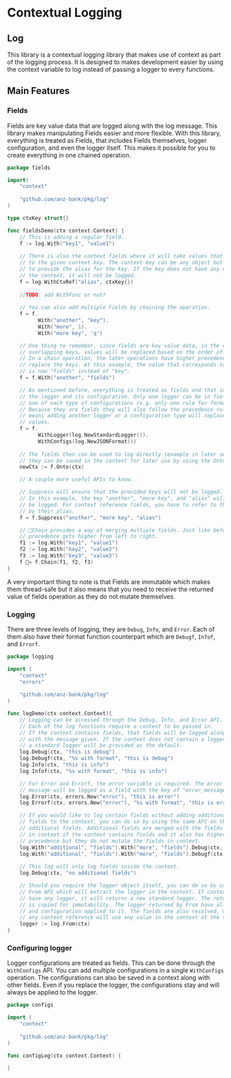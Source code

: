 # Contextual Logging

## Log
This library is a contextual logging library that makes use of context as part of the logging process. It is designed to makes development easier by using the context variable to log instead of passing a logger to every functions.

## Main Features
### Fields
Fields are key value data that are logged along with the log message. This library makes manipulating Fields easier and more flexible. With this library, everything is treated as Fields, that includes Fields themselves, logger configuration, and even the logger itself. This makes it possible for you to create everything in one chained operation.

```go
package fields

import(
    "context"
    
    "github.com/anz-bank/pkg/log"
)

type ctxKey struct{}

func fieldsDemo(ctx context.Context) {
    // This is adding a regular field.
    f := log.With("key1", "value1")
    
    // There is also the context fields where it will take values that correspond
    // to the given context key. The context key can be any object but you have
    // to provide the alias for the key. If the key does not have any value in
    // the context, it will not be logged.
    f = log.WithCtxRef("alias", ctxKey{})
    
    //TODO: add WithFunc or not?
    
    // You can also add multiple Fields by chaining the operation.
    f = f.
    	  With("another", "key").
          With("more", 1).
    	  With("more key", 'q')

    // One thing to remember, since fields are key value data, in the event of
    // overlapping keys, values will be replaced based on the order of operation.
    // In a chain operation, the later operations have higher precedence and will
    // replace the keys. At this example, the value that corresponds to "another"
    // is now "fields" instead of "key".
    f = f.With("another", "fields")

    // As mentioned before, everything is treated as fields and that includes
    // the logger and its configuration. Only one logger can be in fields and
    // one of each type of configurations (e.g. only one rule for format etc).
    // Because they are fields they will also follow the precedence rule, which
    // means adding another logger or a configuration type will replace the older
    // values.
    f = f.
    	  WithLogger(log.NewStandardLogger()).
          WithConfigs(log.NewJSONFormat())
    
    // The fields then can be used to log directly (example in later section) or
    // they can be saved in the context for later use by using the Onto API.
    newCtx := f.Onto(ctx)

    // A couple more useful APIs to know.

    // Suppress will ensure that the provided keys will not be logged.
    // In this example, the key "another", "more key", and "alias" will not 
    // be logged. For context reference fields, you have to refer to them
    // by their alias.
    f = f.Suppress("another", "more key", "alias")

    // ￿Chain provides a way of merging multiple fields. Just like before,
    // precedence gets higher from left to right.
    f1 := log.With("key1", "value1")
    f2 := log.With("key2", "value2")
    f3 := log.With("key3", "value3")
    f ￿= f.Chain(f1, f2, f3)
}
```

A very important thing to note is that Fields are immutable which makes them thread-safe but it also means that you need to receive the returned value of fields operation as they do not mutate themselves.

### Logging
There are three levels of logging, they are `Debug`, `Info`, and `Error`. Each of them also have their format function counterpart which are `Debugf`, `Infof`, and `Errorf`.

```go
package logging

import (
    "context"
    "errors"
    
    "github.com/anz-bank/pkg/log"
)

func logDemo(ctx context.Context){
    // Logging can be accessed through the Debug, Info, and Error API.
    // Each of the log functions require a context to be passed in.
    // If the context contains fields, that fields will be logged along
    // with the message given. If the context does not contain a logger
    // a standard logger will be provided as the default.
    log.Debug(ctx, "this is debug")
    log.Debugf(ctx, "%s with format", "this is debug")
    log.Info(ctx, "this is info")
    log.Infof(ctx, "%s with format", "this is info")

    // For Error and Errorf, the error variable is required. The error
    // message will be logged as a field with the key of "error_message"
    log.Error(ctx, errors.New("error"), "this is error")
    log.Errorf(ctx, errors.New("error"), "%s with format", "this is error")

    // If you would like to log certain fields without adding additional
    // fields to the context, you can do so by using the same API on the
    // additional fields. Additional fields are merged with the fields
    // in context if the context contains fields and it also has higher 
    // precedence but they do not mutate the fields in context.
    log.With("additional", "fields").With("more", "fields").Debug(ctx, "debug")
    log.With("additional", "fields").With("more", "fields").Debugf(ctx, "formatted %s", "debug")
    
    // This log will only log fields inside the context.
    log.Debug(ctx, "no additional fields")

    // Should you require the logger object itself, you can do so by using the
    // From API which will extract the logger in the context. If context does not
    // have any logger, it will returns a new standard logger. The returned logger
    // is copied for immutability. The logger returned by From have all the fields
    // and configuration applied to it. The fields are also resolved, meaning
    // any context reference will use any value in the context at the time of call.
    logger := log.From(ctx)
}
```

### Configuring logger
Logger configurations are treated as fields. This can be done through the `WithConfigs` API. You can add multiple configurations in a single `WithConfigs` operation. The configurations can also be saved in a context along with other fields. Even if you replace the logger, the configurations stay and will always be applied to the logger.
```go
package configs

import (
    "context"
    
    "github.com/anz-bank/pkg/log"
)

func configLog(ctx context.Context) {
    
}
```